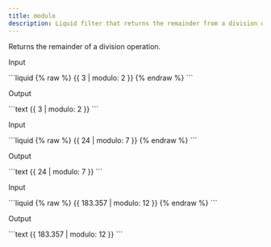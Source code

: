 ```yaml
---
title: modulo
description: Liquid filter that returns the remainder from a division operation.
---
```

Returns the remainder of a division operation.
<p class="code-label">Input</p>
```liquid
{% raw %}
{{ 3 | modulo: 2 }}
{% endraw %}
```
<p class="code-label">Output</p>
```text
{{ 3 | modulo: 2 }}
```
<p class="code-label">Input</p>
```liquid
{% raw %}
{{ 24 | modulo: 7 }}
{% endraw %}
```
<p class="code-label">Output</p>
```text
{{ 24 | modulo: 7 }}
```
<p class="code-label">Input</p>
```liquid
{% raw %}
{{ 183.357 | modulo: 12 }}
{% endraw %}
```
<p class="code-label">Output</p>
```text
{{ 183.357 | modulo: 12 }}
```